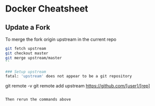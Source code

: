 # Docker Cheatsheet

## Update a Fork

To merge the fork origin upstream in the current repo

```sh
git fetch upstream
git checkout master
git merge upstream/master
``

### Setup upstream
fatal: 'upstream' does not appear to be a git repository

````
git remote -v
git remote add upstream https://github.com/[user]/[rep]
```sh

Then rerun the commands above